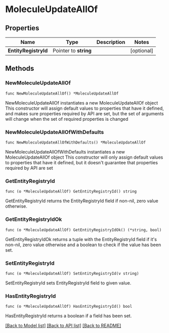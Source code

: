 # MoleculeUpdateAllOf

## Properties

Name | Type | Description | Notes
------------ | ------------- | ------------- | -------------
**EntityRegistryId** | Pointer to **string** |  | [optional] 

## Methods

### NewMoleculeUpdateAllOf

`func NewMoleculeUpdateAllOf() *MoleculeUpdateAllOf`

NewMoleculeUpdateAllOf instantiates a new MoleculeUpdateAllOf object
This constructor will assign default values to properties that have it defined,
and makes sure properties required by API are set, but the set of arguments
will change when the set of required properties is changed

### NewMoleculeUpdateAllOfWithDefaults

`func NewMoleculeUpdateAllOfWithDefaults() *MoleculeUpdateAllOf`

NewMoleculeUpdateAllOfWithDefaults instantiates a new MoleculeUpdateAllOf object
This constructor will only assign default values to properties that have it defined,
but it doesn't guarantee that properties required by API are set

### GetEntityRegistryId

`func (o *MoleculeUpdateAllOf) GetEntityRegistryId() string`

GetEntityRegistryId returns the EntityRegistryId field if non-nil, zero value otherwise.

### GetEntityRegistryIdOk

`func (o *MoleculeUpdateAllOf) GetEntityRegistryIdOk() (*string, bool)`

GetEntityRegistryIdOk returns a tuple with the EntityRegistryId field if it's non-nil, zero value otherwise
and a boolean to check if the value has been set.

### SetEntityRegistryId

`func (o *MoleculeUpdateAllOf) SetEntityRegistryId(v string)`

SetEntityRegistryId sets EntityRegistryId field to given value.

### HasEntityRegistryId

`func (o *MoleculeUpdateAllOf) HasEntityRegistryId() bool`

HasEntityRegistryId returns a boolean if a field has been set.


[[Back to Model list]](../README.md#documentation-for-models) [[Back to API list]](../README.md#documentation-for-api-endpoints) [[Back to README]](../README.md)


